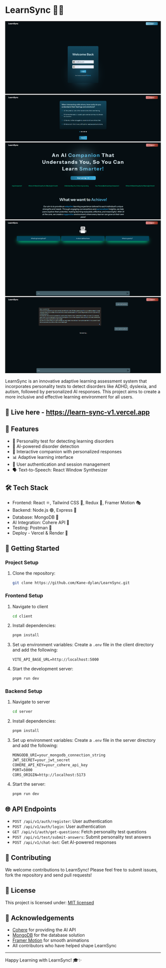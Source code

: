# LearnSync 🧠🤖

<img src="images/1.png">
<img src="images/2.png">
<img src="images/3.png">
<img src="images/4.png">
<img src="images/5.png">

LearnSync is an innovative adaptive learning assessment system that incorporates personality tests to detect disorders like ADHD, dyslexia, and autism, followed by personalized AI responses. This project aims to create a more inclusive and effective learning environment for all users.

## 🚀 Live here - https://learn-sync-v1.vercel.app

## 🌟 Features

- 📝 Personality test for detecting learning disorders
- 🤖 AI-powered disorder detection
- 💬 Interactive companion with personalized responses
- 📊 Adaptive learning interface
- 🔐 User authentication and session management
- 🗣️ Text-to-Speech: React Window Synthesizer

## 🛠️ Tech Stack

- Frontend: React ⚛️, Tailwind CSS 🎨, Redux 🔄, Framer Motion 🎭
- Backend: Node.js 🟢, Express 🚂
- Database: MongoDB 🍃
- AI Integration: Cohere API 🧠
- Testing: Postman 📮
- Deploy - Vercel & Render 🚀

## 🚀 Getting Started

### Project Setup

1. Clone the repository:

   ```bash
   git clone https://github.com/Kane-dylan/LearnSync.git
   ```

### Frontend Setup

1. Navigate to client

   ```bash
   cd client
   ```

2. Install dependencies:

   ```bash
   pnpm install
   ```

3. Set up environment variables:
   Create a `.env` file in the client directory and add the following:

   ```
   VITE_API_BASE_URL=http://localhost:5000
   ```

4. Start the development server:
   ```bash
   pnpm run dev
   ```

### Backend Setup

1. Navigate to server

   ```bash
   cd server
   ```

2. Install dependencies:

   ```bash
   pnpm install
   ```

3. Set up environment variables:
   Create a `.env` file in the server directory and add the following:

   ```
   MONGODB_URI=your_mongodb_connection_string
   JWT_SECRET=your_jwt_secret
   COHERE_API_KEY=your_cohere_api_key
   PORT=5000
   CORS_ORIGIN=http://localhost:5173
   ```

4. Start the server:
   ```bash
   pnpm run dev
   ```

## 🌐 API Endpoints

- `POST /api/v1/auth/register`: User authentication
- `POST /api/v1/auth/login`: User authentication
- `GET /api/v1/auth/get-questions`: Fetch personality test questions
- `POST /api/v1/test/submit-answers`: Submit personality test answers
- `POST /api/v1/chat-bot`: Get AI-powered responses

## 🤝 Contributing

We welcome contributions to LearnSync! Please feel free to submit issues, fork the repository and send pull requests!

## 📄 License

This project is licensed under: [MIT licensed](./LICENSE)

## 🙏 Acknowledgements

- [Cohere](https://cohere.ai/) for providing the AI API
- [MongoDB](https://www.mongodb.com/) for the database solution
- [Framer Motion](https://www.framer.com/motion/) for smooth animations
- All contributors who have helped shape LearnSync

---

Happy Learning with LearnSync! 🎓✨

